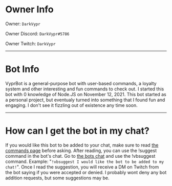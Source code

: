 # Owner Info

Owner: `DarkVypr`

Owner Discord: `DarkVypr#5786`

Owner Twitch: `DarkVypr`

---

# Bot Info

VyprBot is a general-purpose bot with user-based commands, a loyalty system and other interesting and fun commands to check out. I started this bot with 0 knowledge of Node.JS on November 12, 2021. This bot started as a personal project, but eventualy turned into something that I found fun and engaging. I don't see it fizzling out of existence any time soon.

---

# How can I get the bot in my chat?

If you would like this bot to be added to your chat, make sure to read [the commands page](https://darkvypr.com/commands) before asking. After reading, you can use the !suggest command in the bot's chat. Go to [the bots chat](https://twitch.tv/vyprbot) and use the !vbsuggest command. Example: "`!vbsuggest I would like the bot to be added to my chat!`". Once I read the suggestion, you will receive a DM on Twitch from the bot saying if you were accepted or denied. I probably wont deny any bot addition requests, but some suggestions may be.
